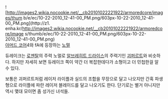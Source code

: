 ![http://images2.wikia.nocookie.net/__cb20101022221922/armoredcore/images/thum
b/e/ec/10-22-2010_12-41-00_PM.png/603px-10-22-2010_12-41-00_PM.png](http://z1.
enha.kr/http://images2.wikia.nocookie.net/__cb20101022221922/armoredcore/image
s/thumb/e/ec/10-22-2010_12-41-00_PM.png/603px-10-22-2010_12-41-00_PM.png)  
[아머드 코어](%EC%95%84%EB%A8%B8%EB%93%9C%20%EC%BD%94%EC%96%B4.md)4와 fA에 등장하는
[노멀](%EB%85%B8%EB%A9%80/AC4/ACfA.md)

듀레이크는 [로젠탈](%EB%A1%9C%EC%A0%A0%ED%83%88.md)의 주력 노멀로 [알브레히트 드라이스](%EC%95%8C%EB%B8%8C%EB%A0%88%ED%9E%88%ED%8A%B8%20%EB%93%9C%EB%9D%BC%EC%9D%B4%EC%8A%A4.md)의 주력기인 [괴퍼르트](%EA%B4%B4%ED%8D%BC%EB%A5%B4%ED%8A%B8.md)와 비슷하다. 하지만 자세히 보면
듀레이크 쪽이 약간 더 복잡한데다가 소형이고 더 민첩한걸 알 수 있다.

보통은 괴퍼르트처럼 레이저 라이플과 실드의 조합을 무장으로 달고 나오지만 간혹 파생형으로 라이플에 파란 레이저 블레이드를 달고 나오기도
한다. 단기로는 별거 아니지만 역시 몇대 모이면 좀 성가신 녀석들.  

